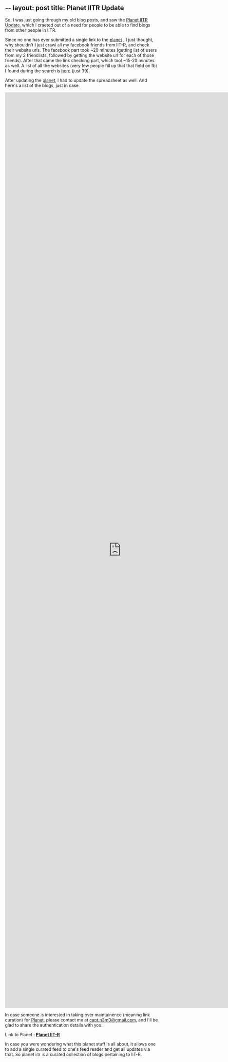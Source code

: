 --
layout: post
title: Planet IITR Update
--

So, I was just going through my old blog posts, and saw the [Planet IITR Update](http://captnemo.in/blog/2011/07/09/announcing-planet-iitr/), which I craeted out of a need for people to be able to find blogs from other people in IITR.

Since no one has ever submitted a single link to the [planet](http://www.planetaki.com/iitr) , I just thought, why shouldn't I just crawl all my facebook friends from IIT-R, and check their website urls. The facebook part took ~20 minutes (getting list of users from my 2 friendlists, followed by getting the website url for each of those friends). After that came the link checking part, which tool ~15-20 minutes as well. A list of all the websites (very few people fill up that that field on fb) I found during the search is [here](http://www.hastebin.com/quhexokere.dos) (just 39).

After updating the [planet](http://www.planetaki.com/iitr), I had to update the spreadsheet as well. And here's a list of the blogs, just in case.

<iframe src="http://www.clipboard.com/embed/LQo5qDRG4WSKCpy1CCjR8b8VM0VrhtCQsQ1e?widthAdjust=0&heightAdjust=0&showBorder=0&footerOn=false" scrolling="no" frameborder="0" width="760" height="3000"></iframe>

In case someone is interested in taking over maintainence (meaning link curation) for [Planet](http://www.planetaki.com/iitr), please contact me at <capt.n3m0@gmail.com>, and I'll be glad to share the authentication details with you.

Link to Planet : **[Planet IIT-R](http://www.planetaki.com/iitr)**

In case you were wondering what this planet stuff is all about, it allows one to add a single curated feed to one's feed reader and get all updates via that. So planet iitr is a curated collection of blogs pertaining to IIT-R.
